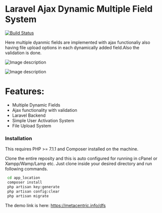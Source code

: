 # Laravel Ajax Dynamic Multiple Field System


[![Build Status](https://travis-ci.org/joemccann/dillinger.svg?branch=master)](https://metacentric.info/dfs)


Here multiple dyanmic fields are implemented with ajax functionaliy also having file upload options in each dynamically added field.Also the validation is done.

![Image description](https://ibb.co/TbSyWN3)

![Image description](https://i.ibb.co/dmvs8Gq/ui3.png)
# Features:
  - Multiple Dynamic Fields
  - Ajax functionality with validation
  - Laravel Backend 
  - Simple User Activation System
  - File Upload System

### Installation

This requires PHP >= 7.1.1 and Composer installed on the machine.

Clone the entire reposity and this is auto configured for running in cPanel or Xampp/Wamp/Lamp etc. Just clone inside your desired directory and run following commands.


```sh
 cd app_location
 composer install
 php artisan key:generate
 php artisan config:clear
 php artisan migrate
```

The demo link is here: https://metacentric.info/dfs
